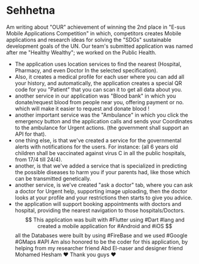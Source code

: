 # Sehhetna
Am writing about "OUR" achievement of winning the 2nd place in "E-sus Mobile Applications Competition" in which, competitors creates Mobile applications and research ideas for solving the "SDGs" sustainable development goals of the UN.
Our team's submitted application was named after me "Healthy Wealthy"; we worked on the Public Health.
- The application uses location services to find the nearest (Hospital, Pharmacy, and even Doctor In the selected specification).
- Also, it creates a medical profile for each user where you can add all your history, and automatically, the application creates a special QR code for you "Patient" that you can scan it to get all data about you.
- another service in our application was "Blood bank" in which you donate/request blood from people near you, offering payment or no. which will make it easier to request and donate blood ! 
- another important service was the "Ambulance" in which you click the emergency button and the application calls and sends your Coordinates to the ambulance for Urgent actions. (the government shall support an API for that).
- one thing else, is that we've created a service for the governmental alerts with notifications for the users. For instance: (all 6 years old children shall be vaccinated against virus C in all the public hospitals, from 17/4 till 24/4).
- another, is that we've added a service that is specialized in predicting the possible diseases to harm you if your parents had, like those which can be transmitted genetically.
- another service, is we've created "ask  a doctor" tab,  where you can ask a doctor for Urgent help, supporting image uploading, then the doctor looks at your profile and your restrictions then starts to give you advice.
- the application will support booking appointments with doctors and hospital, providing the nearest navigation to those hospitals/Doctors.
$$ This application was built with #Flutter using #Dart #lang and created a mobile application for #Android and #iOS
$$ all the Databases were built by using #FireBase and we used #Google #GMaps #API
Am also honored to be the coder for this application, by helping from my researcher friend Abd El-naser and designer friend Mohamed Hesham ❤️
Thank you guys ❤️
